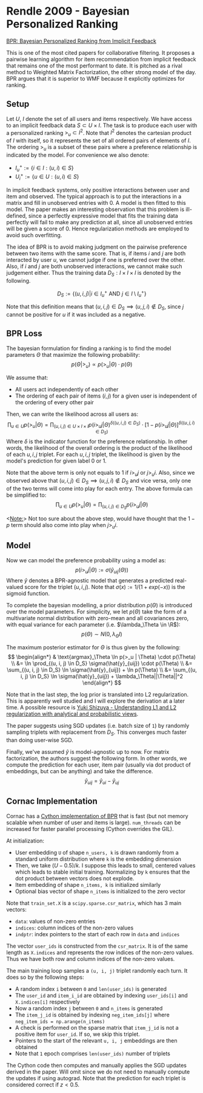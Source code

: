 # Rendle 2009 - Bayesian Personalized Ranking

[BPR: Bayesian Personalized Ranking from Implicit Feedback](https://arxiv.org/abs/1205.2618)

This is one of the most cited papers for collaborative filtering. It proposes a pairwise learning algorithm for item recommendation from implicit feedback that remains one of the most performant to date. It is pitched as a rival method to Weighted Matrix Factorization, the other strong model of the day. BPR argues that it is superior to WMF because it explicitly optimizes for ranking.

## Setup

Let $U$, $I$ denote the set of all users and items respectively. We have access to an implicit feedback data $S \subset U \times I$. The task is to produce each user with a personalized ranking $>_u \subset I^2$. Note that $I^2$ denotes the cartesian product of $I$ with itself, so it represents the set of all ordered pairs of elements of $I$. The ordering $>_u$ is a subset of these pairs where a preference relationship is indicated by the model. For convenience we also denote:
- $I_u^+ := \{ i \in I : (u, i) \in S\}$
- $U_i^+ := \{ u \in U : (u, i) \in S\}$


In implicit feedback systems, only positive interactions between user and item and observed. The typical approach is to put the interactions in a matrix and fill in unobserved entries with $0$. A model is then fitted to this model. The paper makes an interesting observation that this problem is ill-defined, since a perfectly expressive model that fits the training data perfectly will fail to make any prediction at all, since all unobserved entries will be given a score of $0$. Hence regularization methods are employed to avoid such overfitting.

The idea of BPR is to avoid making judgment on the pairwise preference between two items with the same score. That is, if items $i$ and $j$ are both interacted by user $u$, we cannot judge if one is preferred over the other. Also, if $i$ and $j$ are both unobserved interactions, we cannot make such judgement either. Thus the training data $D_S : I \times I \times I$ is denoted by the following. 

$$D_S := \{ (u, i, j) | i \in I_u^+ \text{ AND } j \in I \setminus I_u^+ \}$$

Note that this definition means that $(u, i, j) \in D_S \implies (u, j, i) \notin D_S$, since $j$ cannot be positive for $u$ if it was included as a negative.

## BPR Loss

The bayesian formulation for finding a ranking is to find the model parameters $\Theta$ that maximize the following probability:
$$
    p(\Theta | >_u) \propto p(>_u | \Theta) \cdot p(\Theta)
$$

We assume that:
- All users act independently of each other
- The ordering of each pair of items $(i, j)$ for a given user is independent of the ordering of every other pair

Then, we can write the likelihood across all users as:
$$
    \prod_{u \in U} p( >_u | \Theta ) = \prod_{(u, i, j) \in U \times I \times I}
        p(i >_u j | \Theta)^{\delta((u, i, j) \in D_S)} \cdot 
        \left[ 
            1 - p( i >_u j | \Theta)
        \right]^{\delta((u, j, i) \in D_S)}
$$
Where $\delta$ is the indicator function for the preference relationship. In other words, the likelihood of the overall ordering is the product of the likelihood of each $u, i, j$ triplet. For each $u, i, j$ triplet, the likelihood is given by the model's prediction for given label $0$ or $1$.

Note that the above term is only not equals to $1$ if $i >_u j$ or $j >_u i$. Also, since we observed above that $(u, i, j) \in D_S \implies (u, j, i) \notin D_S$ and vice versa, only one of the two terms will come into play for each entry. The above formula can be simplified to:
$$
    \prod_{u \in U} p( >_u | \Theta ) = \prod_{(u, i, j) \in D_S} p(i >_u j | \Theta)
$$

<<Note:>> Not too sure about the above step, would have thought that the $1-p$ term should also come into play when $j >_u i$.

## Model

Now we can model the preference probability using a model as:
$$
    p(i >_u j | \Theta) := \sigma{(\hat{y}_{uij}(\Theta))}
$$
Where $\hat{y}$ denotes a BPR-agnostic model that generates a predicted real-valued score for the triplet $(u, i, j)$. Note that $\sigma(x) := 1 / (1 + exp(-x))$ is the sigmoid function.

To complete the bayesian modelling, a prior distribution $p(\Theta)$ is introduced over the model parameters. For simplicity, we let $p(\Theta)$ take the form of a multivariate normal distribution with zero-mean and all covariances zero, with equal variance for each parameter (i.e. $\lambda_\Theta \in \R$):
$$
    p(\Theta) \sim N(0, \lambda_\Theta I)
$$

The maximum posterior estimator for $\Theta$ is thus given by the following:
$$
\begin{align*}
    & \text{argmax}_\Theta \ln p(>_u | \Theta) \cdot p(\Theta) \\
    &= \ln \prod_{(u, i, j) \in D_S} \sigma(\hat{y}_{uij}) \cdot p(\Theta) \\
    &= \sum_{(u, i, j) \in D_S} \ln \sigma(\hat{y}_{uij}) + \ln p(\Theta) \\
    &= \sum_{(u, i, j) \in D_S} \ln \sigma(\hat{y}_{uij}) + \lambda_\Theta||\Theta||^2
\end{align*}
$$

Note that in the last step, the log prior is translated into L2 regularization. This is apparently well studied and I will explore the derivation at a later time. A possible resource is [Yuki Shizuya - Understanding L1 and L2 regularization with analytical and probabilistic views](https://medium.com/intuition/understanding-l1-and-l2-regularization-with-analytical-and-probabilistic-views-8386285210fc#66b3).

The paper suggests using SGD updates (i.e. batch size of `1`) by randomly sampling triplets with replacement from $D_S$. This converges much faster than doing user-wise SGD.

Finally, we've assumed $\hat{y}$ is model-agnostic up to now. For matrix factorization, the authors suggest the following form. In other words, we compute the prediction for each user, item pair (usually via dot product of embeddings, but can be anything) and take the difference.
$$
    \hat{y}_{uij} = \hat{y}_{ui} - \hat{y}_{uj}
$$

## Cornac Implementation

Cornac has a [Cython implementation of BPR](https://github.com/PreferredAI/cornac/blob/master/cornac/models/bpr/recom_bpr.pyx) that is fast (but not memory scalable when number of user and items is large). `num_threads` can be increased for faster parallel processing (Cython overrides the GIL).

At initialization:
- User embedding `U` of shape `n_users, k` is drawn randomly from a standard uniform distribution where `k` is the embedding dimension
- Then, we take $(U - 0.5) / k$. I suppose this leads to small, centered values which leads to stable initial training. Normalizing by `k` ensures that the dot product between vectors does not explode.
- Item embedding of shape `n_items, k` is initialized similarly
- Optional bias vector of shape `n_items` is initialized to the zero vector

Note that `train_set.X` is a `scipy.sparse.csr_matrix`, which has 3 main vectors:
- `data`: values of non-zero entries
- `indices`: column indices of the non-zero values
- `indptr`: index pointers to the start of each row in `data` and `indices`

The vector `user_ids` is constructed from the `csr_matrix`. It is of the same length as `X.indices` and represents the row indices of the non-zero values. Thus we have both row and column indices of the non-zero values.

The main training loop samples a `(u, i, j)` triplet randomly each turn. It does so by the following steps:
- A random index `i` between `0` and `len(user_ids)` is generated
- The `user_id` and `item_i_id` are obtained by indexing `user_ids[i]` and `X.indices[i]` respectively
- Now a random index `j` between `0` and `n_items` is generated
- The `item_j_id` is obtained by indexing `neg_item_ids[j]` where `neg_item_ids = np.arange(n_items)`
- A check is performed on the sparse matrix that `item_j_id` is not a positive item for `user_id`. If so, we skip this triplet.
- Pointers to the start of the relevant `u, i, j` embeddings are then obtained 
- Note that `1` epoch comprises `len(user_ids)` number of triplets

The Cython code then computes and manually applies the SGD updates derived in the paper. Will omit since we do not need to manually compute the updates if using autograd. 
Note that the prediction for each triplet is considered correct if $z < 0.5$.
